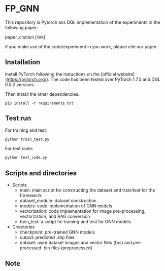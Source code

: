 # FP_GNN
This repository is Pytorch ans DGL implementation of the experiments in the following paper:

paper_citation [link]



if you make use of the code/experiment in you work, please cite our paper.



## Installation

Install PyTorch following the instuctions on the [official website] (https://pytorch.org/). The code has been tested over PyTorch 1.7.0 and DGL 0.5.2 versions.

Then install the other dependencies.

```
pip install -r requirements.txt
```



## Test run

For training and test:

```python
python train_test.py
```

For test code:

```python
python test_code.py
```



## Scripts and directories

* Scripts
  * main: main script for constructing the dataset and train/test for the framework
  * dataset_module: dataset construction
  * models: code implementation of GNN models
  * vectorization: code implementation for image pre-processing, vectorization, and RAG conversion
  * train_test: a script for training and test for GNN models
* Directories
  * checkpoint: pre-trained GNN models
  * output: predicted .shp files
  * dataset: used dataset images and vector files (fps) and pre-processed .bin files (preprocessed) 



## Note

